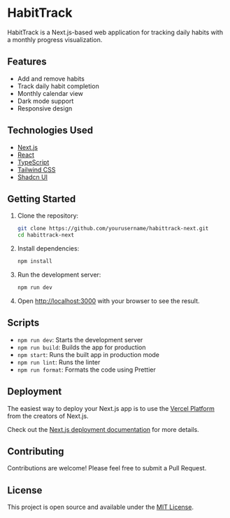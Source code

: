 # HabitTrack

HabitTrack is a Next.js-based web application for tracking daily habits with a monthly progress visualization.

## Features

- Add and remove habits
- Track daily habit completion
- Monthly calendar view
- Dark mode support
- Responsive design

## Technologies Used

- [Next.js](https://nextjs.org/)
- [React](https://reactjs.org/)
- [TypeScript](https://www.typescriptlang.org/)
- [Tailwind CSS](https://tailwindcss.com/)
- [Shadcn UI](https://ui.shadcn.com/)

## Getting Started

1. Clone the repository:

   ```bash
   git clone https://github.com/yourusername/habittrack-next.git
   cd habittrack-next
   ```

2. Install dependencies:

   ```bash
   npm install
   ```

3. Run the development server:

   ```bash
   npm run dev
   ```

4. Open [http://localhost:3000](http://localhost:3000) with your browser to see the result.

## Scripts

- `npm run dev`: Starts the development server
- `npm run build`: Builds the app for production
- `npm start`: Runs the built app in production mode
- `npm run lint`: Runs the linter
- `npm run format`: Formats the code using Prettier

## Deployment

The easiest way to deploy your Next.js app is to use the [Vercel Platform](https://vercel.com/new?utm_medium=default-template&filter=next.js&utm_source=create-next-app&utm_campaign=create-next-app-readme) from the creators of Next.js.

Check out the [Next.js deployment documentation](https://nextjs.org/docs/deployment) for more details.

## Contributing

Contributions are welcome! Please feel free to submit a Pull Request.

## License

This project is open source and available under the [MIT License](LICENSE).
